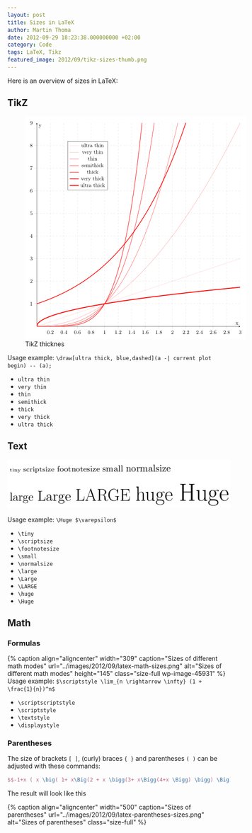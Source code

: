 ```yaml
---
layout: post
title: Sizes in LaTeX
author: Martin Thoma
date: 2012-09-29 18:23:38.000000000 +02:00
category: Code
tags: LaTeX, Tikz
featured_image: 2012/09/tikz-sizes-thumb.png
---
```

Here is an overview of sizes in LaTeX:

<h2>TikZ</h2>
<figure class="aligncenter">
            <a href="../images/2012/09/tikz-sizes.png"><img src="../images/2012/09/tikz-sizes.png" alt="TikZ thicknes" style="max-width:500px;max-height:503px" class="size-full"/></a>
            <figcaption class="text-center">TikZ thicknes</figcaption>
        </figure>
Usage example:
<code>\draw[ultra thick, blue,dashed](a -| current plot begin) -- (a);</code>
<ul>
	<li><code>ultra thin</code></li>
	<li><code>very thin</code></li>
	<li><code>thin</code></li>
	<li><code>semithick</code></li>
	<li><code>thick</code></li>
	<li><code>very thick</code></li>
	<li><code>ultra thick</code></li>
</ul>
<h2>Text</h2>
<p style="text-align: center;"><a href="../images/2012/09/text-sizes-latex.png"><img class="size-full wp-image-45921 aligncenter" title="Text sizes in LaTeX" src="../images/2012/09/text-sizes-latex.png" alt="Text sizes in LaTeX" width="512" height="110" /></a></p>
Usage example:
<code>\Huge $\varepsilon$</code>
<ul>
	<li><code>\tiny</code></li>
	<li><code>\scriptsize</code></li>
	<li><code>\footnotesize</code></li>
	<li><code>\small</code></li>
	<li><code>\normalsize</code></li>
	<li><code>\large</code></li>
	<li><code>\Large</code></li>
	<li><code>\LARGE</code></li>
	<li><code>\huge</code></li>
	<li><code>\Huge</code></li>
</ul>

## Math
### Formulas
{% caption align="aligncenter" width="309" caption="Sizes of different math modes" url="../images/2012/09/latex-math-sizes.png" alt="Sizes of different math modes"  height="145" class="size-full wp-image-45931"  %}
Usage example:
<code>$\scriptstyle \lim_{n \rightarrow \infty} (1 + \frac{1}{n})^n$</code>
<ul>
	<li><code>\scriptscriptstyle</code></li>
	<li><code>\scriptstyle</code></li>
	<li><code>\textstyle</code></li>
	<li><code>\displaystyle</code></li>
</ul>

### Parentheses
The size of brackets `[ ]`, (curly) braces `{ }` and parentheses `( )` can be 
adjusted with these commands:

```latex
$$-1+x ( x \big( 1+ x\Big(2 + x \bigg(3+ x\Bigg(4+x \Bigg) \bigg) \Big) \big) )$$
```

The result will look like this

{% caption align="aligncenter" width="500" caption="Sizes of parentheses" url="../images/2012/09/latex-parentheses-sizes.png" alt="Sizes of parentheses" class="size-full" %}